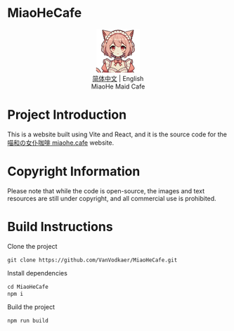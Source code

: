 # MiaoHeCafe

<div align="center">
  <img src="Logo.png" alt="MiaoHeCafe Logo" width="100"/>
  <br>
  <span><a href="README.md">简体中文</a> | English</span>
  <br>
  MiaoHe Maid Cafe
</div>

# Project Introduction

This is a website built using Vite and React, and it is the source code for the [喵和の女仆咖啡 miaohe.cafe](https://miaohe.cafe) website.

# Copyright Information

Please note that while the code is open-source, the images and text resources are still under copyright, and all commercial use is prohibited.

# Build Instructions

Clone the project
```
git clone https://github.com/VanVodkaer/MiaoHeCafe.git
```

Install dependencies
```
cd MiaoHeCafe
npm i
```

Build the project
```
npm run build
```
